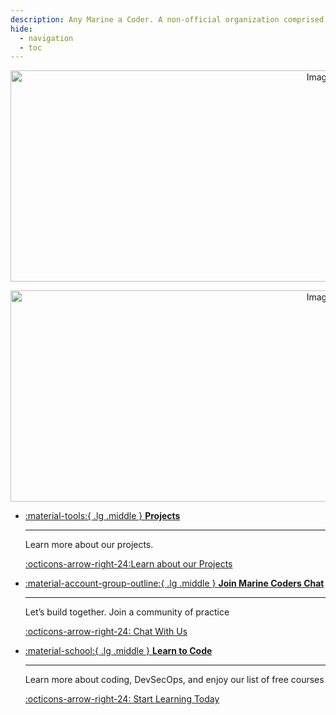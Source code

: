 ```yaml
---
description: Any Marine a Coder. A non-official organization comprised of Active Duty/Reserve Marines, Marine Veterans, and U.S. Citizens who want to help Marines through code.
hide:
  - navigation
  - toc
---
```


<p align="center" class="no-margin" >
<img width="1000px" height="338px" alt="Image title" data-cms-original-src="/assets/marinecoders_invert.png#only-light" src="/assets/marinecoders_invert.avif?_cchid=876d8396266addb9cd94db80a5998c9c#only-light">
</p>
<p align="center" class="no-margin" >
<img width="1000px" height="338px" alt="Image title" data-cms-original-src="/assets/marinecoders.png#only-dark" src="/assets/marinecoders.avif?_cchid=9617b2808baeb3906858de39860c3fad#only-dark">
</p>


<div class="grid cards no-margin" markdown>

-   [:material-tools:{ .lg .middle } __Projects__](/projects)

    ---

    Learn more about our projects.

    [:octicons-arrow-right-24:Learn about our Projects](/projects)

-   [:material-account-group-outline:{ .lg .middle } __Join Marine Coders Chat__](/chat)

    ---

    Let’s build together. Join a community of practice

    [:octicons-arrow-right-24: Chat With Us](/chat)

-   [:material-school:{ .lg .middle } __Learn to Code__](/learn)

    ---

    Learn more about coding, DevSecOps, and enjoy our list of free courses

    [:octicons-arrow-right-24: Start Learning Today](/learn)

</div>

<style>
.md-main__inner {
    display: flex;
    height: 100%;
    margin-top: 0px;
}
</style>